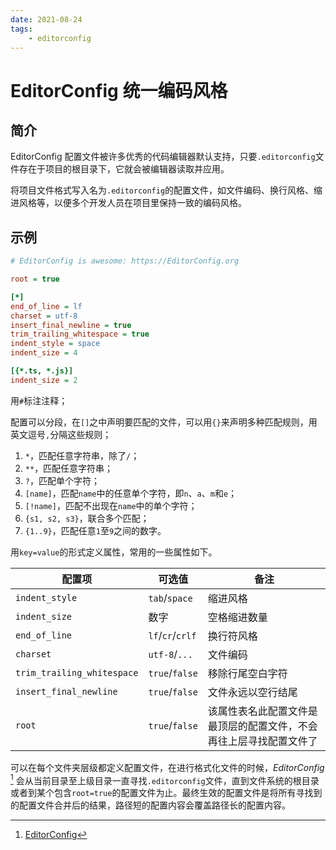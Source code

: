 ```yaml
---
date: 2021-08-24
tags:
    - editorconfig
---
```


# EditorConfig 统一编码风格

## 简介

EditorConfig 配置文件被许多优秀的代码编辑器默认支持，只要`.editorconfig`文件存在于项目的根目录下，它就会被编辑器读取并应用。

将项目文件格式写入名为`.editorconfig`的配置文件，如文件编码、换行风格、缩进风格等，以便多个开发人员在项目里保持一致的编码风格。

## 示例

```ini
# EditorConfig is awesome: https://EditorConfig.org

root = true

[*]
end_of_line = lf
charset = utf-8
insert_final_newline = true
trim_trailing_whitespace = true
indent_style = space
indent_size = 4

[{*.ts, *.js}]
indent_size = 2
```

用`#`标注注释；

配置可以分段，在`[]`之中声明要匹配的文件，可以用`{}`来声明多种匹配规则，用英文逗号`,`分隔这些规则；

1. `*`，匹配任意字符串，除了`/`；
2. `**`，匹配任意字符串；
3. `?`，匹配单个字符；
4. `[name]`，匹配`name`中的任意单个字符，即`n`、`a`、`m`和`e`；
5. `[!name]`，匹配不出现在`name`中的单个字符；
6. `{s1, s2, s3}`，联合多个匹配；
7. `{1..9}`，匹配任意`1`至`9`之间的数字。

用`key=value`的形式定义属性，常用的一些属性如下。

| 配置项                     | 可选值           | 备注                                                         |
| -------------------------- | ---------------- | ------------------------------------------------------------ |
| `indent_style`             | `tab`/`space`    | 缩进风格                                                     |
| `indent_size`              | 数字             | 空格缩进数量                                                 |
| `end_of_line`              | `lf`/`cr`/`crlf` | 换行符风格                                                   |
| `charset`                  | `utf-8`/`...`    | 文件编码                                                     |
| `trim_trailing_whitespace` | `true`/`false`   | 移除行尾空白字符                                             |
| `insert_final_newline`     | `true`/`false`   | 文件永远以空行结尾                                           |
| `root`                     | `true`/`false`   | 该属性表名此配置文件是最顶层的配置文件，不会再往上层寻找配置文件了 |

可以在每个文件夹层级都定义配置文件，在进行格式化文件的时候，*EditorConfig* [^1] 会从当前目录至上级目录一直寻找`.editorconfig`文件，直到文件系统的根目录或者到某个包含`root=true`的配置文件为止。最终生效的配置文件是将所有寻找到的配置文件合并后的结果，路径短的配置内容会覆盖路径长的配置内容。

[^1]: [EditorConfig](https://editorconfig.org/)
